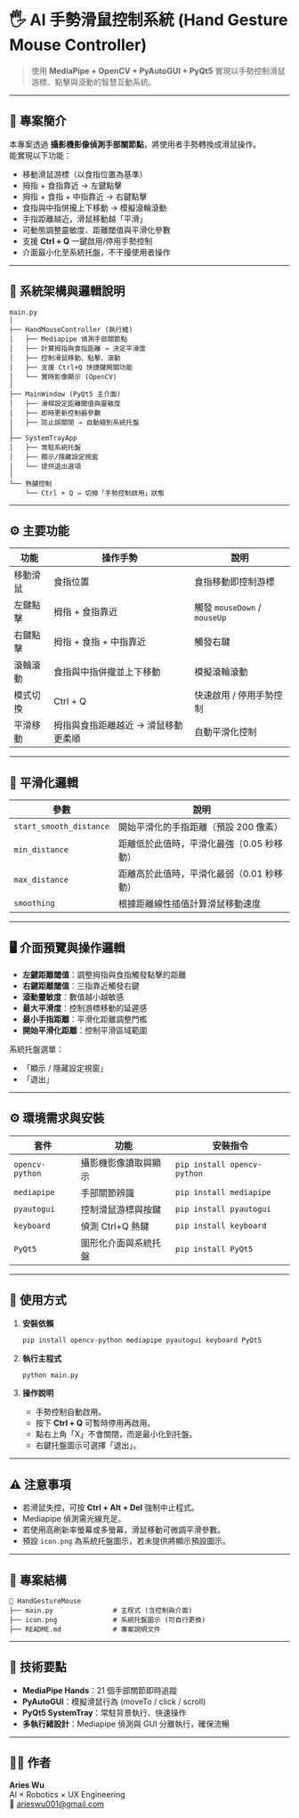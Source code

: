 # 🖐️ AI 手勢滑鼠控制系統 (Hand Gesture Mouse Controller)

> 使用 **MediaPipe + OpenCV + PyAutoGUI + PyQt5** 實現以手勢控制滑鼠游標、點擊與滾動的智慧互動系統。

---

## 📘 專案簡介

本專案透過 **攝影機影像偵測手部關節點**，將使用者手勢轉換成滑鼠操作。  
能實現以下功能：

- 移動滑鼠游標（以食指位置為基準）  
- 拇指 + 食指靠近 → 左鍵點擊  
- 拇指 + 食指 + 中指靠近 → 右鍵點擊  
- 食指與中指併攏上下移動 → 模擬滾輪滾動  
- 手指距離越近，滑鼠移動越「平滑」  
- 可動態調整靈敏度、距離閾值與平滑化參數  
- 支援 **Ctrl + Q** 一鍵啟用/停用手勢控制  
- 介面最小化至系統托盤，不干擾使用者操作  

---

## 🧩 系統架構與邏輯說明

```
main.py
│
├── HandMouseController (執行緒)
│   ├── Mediapipe 偵測手部關節點
│   ├── 計算拇指與食指距離 → 決定平滑度
│   ├── 控制滑鼠移動、點擊、滾動
│   ├── 支援 Ctrl+Q 快捷鍵開關功能
│   └── 實時影像顯示 (OpenCV)
│
├── MainWindow (PyQt5 主介面)
│   ├── 滑桿設定距離閾值與靈敏度
│   ├── 即時更新控制器參數
│   ├── 防止誤關閉 → 自動縮到系統托盤
│
├── SystemTrayApp
│   ├── 常駐系統托盤
│   ├── 顯示/隱藏設定視窗
│   └── 提供退出選項
│
└── 熱鍵控制
    └── Ctrl + Q → 切換「手勢控制啟用」狀態
```

---

## ⚙️ 主要功能

| 功能 | 操作手勢 | 說明 |
|------|-----------|------|
| 移動滑鼠 | 食指位置 | 食指移動即控制游標 |
| 左鍵點擊 | 拇指 + 食指靠近 | 觸發 `mouseDown` / `mouseUp` |
| 右鍵點擊 | 拇指 + 食指 + 中指靠近 | 觸發右鍵 |
| 滾輪滾動 | 食指與中指併攏並上下移動 | 模擬滾輪滾動 |
| 模式切換 | Ctrl + Q | 快速啟用 / 停用手勢控制 |
| 平滑移動 | 拇指與食指距離越近 → 滑鼠移動更柔順 | 自動平滑化控制 |

---

## 🧮 平滑化邏輯

| 參數 | 說明 |
|------|------|
| `start_smooth_distance` | 開始平滑化的手指距離（預設 200 像素） |
| `min_distance` | 距離低於此值時，平滑化最強（0.05 秒移動） |
| `max_distance` | 距離高於此值時，平滑化最弱（0.01 秒移動） |
| `smoothing` | 根據距離線性插值計算滑鼠移動速度 |

---

## 🖥️ 介面預覽與操作邏輯

- **左鍵距離閾值**：調整拇指與食指觸發點擊的距離  
- **右鍵距離閾值**：三指靠近觸發右鍵  
- **滾動靈敏度**：數值越小越敏感  
- **最大平滑度**：控制游標移動的延遲感  
- **最小手指距離**：平滑化距離調整門檻  
- **開始平滑化距離**：控制平滑區域範圍  

系統托盤選單：
- 「顯示 / 隱藏設定視窗」  
- 「退出」  

---

## ⚙️ 環境需求與安裝

| 套件 | 功能 | 安裝指令 |
|------|------|-----------|
| `opencv-python` | 攝影機影像讀取與顯示 | `pip install opencv-python` |
| `mediapipe` | 手部關節辨識 | `pip install mediapipe` |
| `pyautogui` | 控制滑鼠游標與按鍵 | `pip install pyautogui` |
| `keyboard` | 偵測 Ctrl+Q 熱鍵 | `pip install keyboard` |
| `PyQt5` | 圖形化介面與系統托盤 | `pip install PyQt5` |

---

## 🚀 使用方式

1. **安裝依賴**
   ```bash
   pip install opencv-python mediapipe pyautogui keyboard PyQt5
   ```

2. **執行主程式**
   ```bash
   python main.py
   ```

3. **操作說明**
   - 手勢控制自動啟用。  
   - 按下 **Ctrl + Q** 可暫時停用再啟用。  
   - 點右上角「X」不會關閉，而是最小化到托盤。  
   - 右鍵托盤圖示可選擇「退出」。  

---

## ⚠️ 注意事項

- 若滑鼠失控，可按 **Ctrl + Alt + Del** 強制中止程式。  
- Mediapipe 偵測需光線充足。  
- 若使用高刷新率螢幕或多螢幕，滑鼠移動可微調平滑參數。  
- 預設 `icon.png` 為系統托盤圖示，若未提供將顯示預設圖示。  

---

## 🧱 專案結構

```
📂 HandGestureMouse
├── main.py               # 主程式 (含控制與介面)
├── icon.png              # 系統托盤圖示 (可自行更換)
├── README.md             # 專案說明文件
```

---

## 🧠 技術要點

- **MediaPipe Hands**：21 個手部關節即時追蹤  
- **PyAutoGUI**：模擬滑鼠行為 (moveTo / click / scroll)  
- **PyQt5 SystemTray**：常駐背景執行、快速操作  
- **多執行緒設計**：Mediapipe 偵測與 GUI 分離執行，確保流暢  

---

## 👨‍💻 作者

**Aries Wu**  
AI × Robotics × UX Engineering  
📧 arieswu001@gmail.com  


